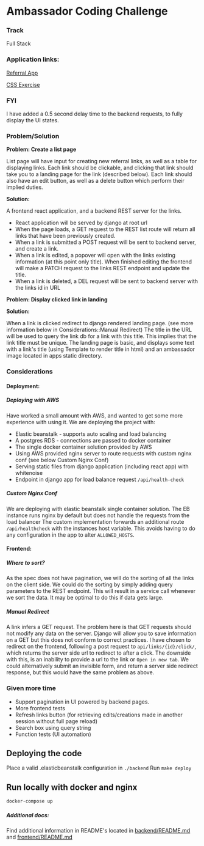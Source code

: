 # Ambassador Coding Challenge

### Track

Full Stack

### Application links:

[Referral App](http://challenge-backend-prod.us-east-2.elasticbeanstalk.com/)

[CSS Exercise](http://challenge-backend-prod.us-east-2.elasticbeanstalk.com/css-exercise)

### FYI ###

I have added a 0.5 second delay time to the backend requests, to fully display the UI states.


### Problem/Solution

**Problem: Create a list page**

List page will have input for creating new referral links, as well as a table for displaying links.
Each link should be clickable, and clicking that link should take you to a landing page for the link
(described below). Each link should also have an edit button, as well as a delete button which perform
their implied duties.

**Solution:** 

A frontend react application, and a backend REST server for the links.

- React application will be served by django at root url
- When the page loads, a GET request to the REST list route will return all links that have been previously created.
- When a link is submitted a POST request will be sent to backend server, and create a link.
- When a link is edited, a popover will open with the links existing information (at this point only title). When finished editing the frontend will make a PATCH request to the links REST endpoint and update the title.
- When a link is deleted, a DEL request will be sent to backend server with the links id in URL

**Problem: Display clicked link in landing**

**Solution:**

When a link is clicked redirect to django rendered landing page. (see more information below in Considerations::Manual Redirect)
The title in the URL will be used to query the link db for a link with this title. This implies that the link title must be unique.  The landing page is basic, and displays some text with a link's title (using Template to render title in html) and an ambassador image located in apps static directory.


### Considerations

#### Deployment:

##### Deploying with AWS
Have worked a small amount with AWS, and wanted to get some more experience with using it. 
We are deploying the project with:

 - Elastic beanstalk - supports auto scaling and load balancing
 - A postgres RDS - connections are passed to docker container
 - The single docker container solution provided by AWS
 - Using AWS provided nginx server to route requests with custom nginx conf (see below Custom Nginx Conf)
 - Serving static files from django application (including react app) with whitenoise
 - Endpoint in django app for load balance request `/api/health-check`

##### Custom Nginx Conf

We are deploying with elastic beanstalk single container solution.
The EB instance runs nginx by default but does not handle the requests from the load balancer
The custom implementation forwards an additional route `/api/healthcheck` with the instances
host variable. This avoids having to do any configuration in the app to alter `ALLOWED_HOSTS`.

#### Frontend:

##### Where to sort?

As the spec does not have pagination, we will do the sorting of all the links on the client side.
We could do the sorting by simply adding query parameters to the REST endpoint. This will result in
a service call whenever we sort the data. It may be optimal to do this if data gets large.

##### Manual Redirect

A link infers a GET request. The problem here is that GET requests should not modify any data on the
server. Django will allow you to save information on a GET but this does not conform to correct practices.
I have chosen to redirect on the frontend, following a post request to `api/links/{id}/click/`, which returns
the server side url to redirect to after a click. The downside with this, is an inability to provide a url
to the link or `Open in new tab`. We could alternatively submit an invisible form, and return a server
side redirect response, but this would have the same problem as above.


### Given more time
- Support pagination in UI powered by backend pages.
- More frontend tests
- Refresh links button (for retrieving edits/creations made in another session without full page reload)
- Search box using query string 
- Function tests (UI automation)

## Deploying the code

Place a valid .elasticbeanstalk configuration in `./backend`
Run `make deploy`


## Run locally with docker and nginx

```bash
docker-compose up
```


##### Additional docs:

Find additional information in README's located in 
[backend/README.md](./backend/README.md) and [frontend/README.md](./frontend/README.md) 
